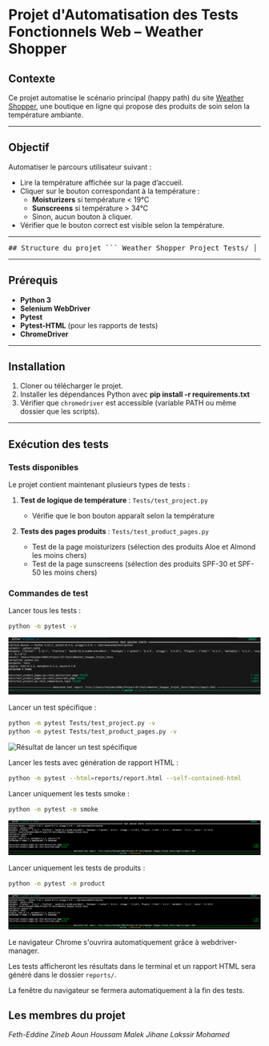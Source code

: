 # Projet d'Automatisation des Tests Fonctionnels Web – Weather Shopper

## Contexte

Ce projet automatise le scénario principal (happy path) du site [Weather Shopper](https://weathershopper.pythonanywhere.com), une boutique en ligne qui propose des produits de soin selon la température ambiante.

---

## Objectif

Automatiser le parcours utilisateur suivant :

- Lire la température affichée sur la page d’accueil.
- Cliquer sur le bouton correspondant à la température :
  - **Moisturizers** si température < 19°C
  - **Sunscreens** si température > 34°C
  - Sinon, aucun bouton à cliquer.
- Vérifier que le bouton correct est visible selon la température.

---

<pre>
## Structure du projet ``` Weather_Shopper_Project_Tests/ │ ├── Pages/ # Objets des pages (Page Object Model) │ ├── home_page.py │ ├── cart_page.py │ ├── moisturizers_product.py │ └── sunscreens_product.py │ ├── Tests/ # Scénarios de tests automatisés │ └── test_project.py │ ├── Utils/ # Fonctions utilitaires │ └── utils_project.py │ ├── conftest.py # Fixtures Pytest (driver setup/teardown) ├── requirements.txt # Dépendances Python └── README.md # Documentation du projet ``` </pre>

---

## Prérequis

- **Python 3**
- **Selenium WebDriver**
- **Pytest**
- **Pytest-HTML** (pour les rapports de tests)
- **ChromeDriver**

---

## Installation

1. Cloner ou télécharger le projet.
2. Installer les dépendances Python avec
    **pip install -r requirements.txt**
3. Vérifier que `chromedriver` est accessible (variable PATH ou même dossier que les scripts).

---

## Exécution des tests

### Tests disponibles

Le projet contient maintenant plusieurs types de tests :

1. **Test de logique de température** : `Tests/test_project.py`
   - Vérifie que le bon bouton apparaît selon la température

2. **Tests des pages produits** : `Tests/test_product_pages.py`
   - Test de la page moisturizers (sélection des produits Aloe et Almond les moins chers)
   - Test de la page sunscreens (sélection des produits SPF-30 et SPF-50 les moins chers)

### Commandes de test

Lancer tous les tests :

```bash
python -m pytest -v
```

![Résultat de python -m pytest -v](assets/Screenshot/python-m-pytest-v.png)

Lancer un test spécifique :

```bash
python -m pytest Tests/test_project.py -v
python -m pytest Tests/test_product_pages.py -v
```

![Résultat de lancer un test spécifique](assets/Screenshot/Lancer-un-test-spécifique.png)

Lancer les tests avec génération de rapport HTML :

```bash
python -m pytest --html=reports/report.html --self-contained-html
```

Lancer uniquement les tests smoke :

```bash
python -m pytest -m smoke
```

![Résultat de lancer uniquement les tests smoke](assets/Screenshot/Lancer-uniquement-les-tests-smoke.png)

Lancer uniquement les tests de produits :

```bash
python -m pytest -m product
```

![Résultat de lancer uniquement les tests de produits](assets/Screenshot/Lancer-uniquement-les-tests-de-produits.png)

Le navigateur Chrome s'ouvrira automatiquement grâce à webdriver-manager.

Les tests afficheront les résultats dans le terminal et un rapport HTML sera généré dans le dossier `reports/`.

La fenêtre du navigateur se fermera automatiquement à la fin des tests.

## Les membres du projet

*Feth-Eddine Zineb*
*Aoun Houssam*
*Malek Jihane*
*Lakssir Mohamed*
